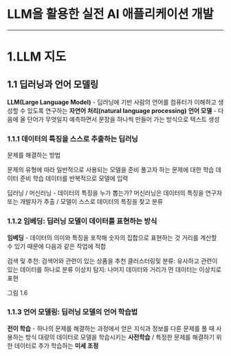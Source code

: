 # LLM을 활용한 실전 AI 애플리케이션 개발
------------------
# 1.LLM 지도
## 1.1 딥러닝과 언어 모델링
**LLM(Large Language Model)** - 딥러닝에 기반
사람의 언어를 컴퓨터가 이해하고 생성할 수 있도록 연구하는 **자연어 처리(natural language processing)**
**언어 모델** - 다음에 올 단어가 무엇일지 예측하면서 문장을 하나씩 만들어 가는 방식으로 텍스트 생성

### 1.1.1 데이터의 특징을 스스로 추출하는 딥러닝
문제를 해결하는 방법

  문제의 유형에 따라 일반적으로 사용되는 모델을 준비
  풀고자 하는 문제에 대한 학습 데이터 준비
  학습 데이터를 반복적으로 모델에 입력

딥러닝 / 머신러닝 - 데이터의 특징을 누가 뽑는가?
머신러닝은 데이터의 특징을 연구자 또는 개발자가 추출 / 모델이 스스로 데이터의 특징을 찾고 분류
### 1.1.2 임베딩: 딥러닝 모델이 데이터를 표현하는 방식
**임베딩** - 데이터의 의미와 특징을 포착해 숫자의 집합으로 표현하는 것
거리를 계산할 수 있기 때문에 다음과 같은 작업에 적합

  검색 및 추천: 검색어와 관련이 있는 상품을 추천
  클러스터링및 분류: 유사하고 관련이 있는 데이터를 하나로 분류
  이상치 탐지: 나머지 데이터와 거리가 먼 데이터는 이상치로 표현

그림 1.6

### 1.1.3 언어 모델링: 딥러닝 모델의 언어 학습법
**전이 학습** - 하나의 문제를 해결하는 과정에서 얻은 지식과 정보를 다룬 문제를 풀 때 사용하는 방식
대량의 데이터로 모델을 학습시키는 **사전학습** / 특정한 문제를 해결하기 위한 데이터로 추가 학습하는 **미세 조정**
